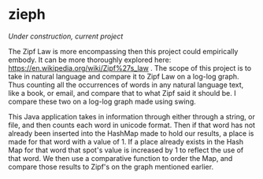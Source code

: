 # zieph


*Under construction, current project*


The Zipf Law is more encompassing then this project could empirically embody. It can be more thoroughly explored  here: https://en.wikipedia.org/wiki/Zipf%27s_law . The scope of this project is to take in natural language and compare it to Zipf Law on a log-log graph. Thus counting all the occurrences of words in any natural language text, like a book, or email, and compare that to what Zipf said it should be. I compare these two on a log-log graph made using swing.

This Java application takes in information through either through a string, or file, and then counts each word in unicode format. Then if that word has not already been inserted into the HashMap made to hold our results, a place is made for that word with a value of 1. If a place already exists in the Hash Map for that word that spot's value is increased by 1 to reflect the use of that word. We then use a comparative function to order the Map, and compare those results to Zipf's on the graph mentioned earlier. 




